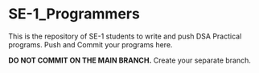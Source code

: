 # SE-1_Programmers

This is the repository of SE-1 students to write and push DSA Practical programs. 
Push and Commit your programs here.

**DO NOT COMMIT ON THE MAIN BRANCH.**
Create your separate branch.
